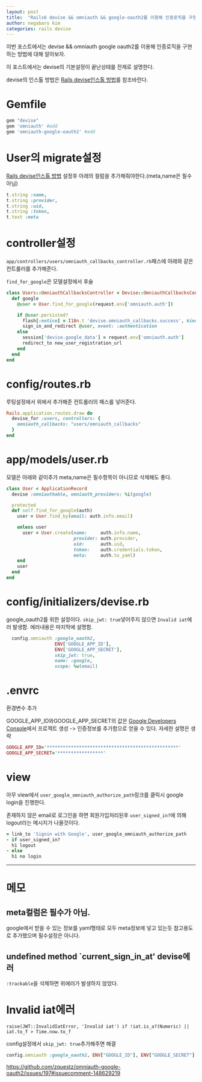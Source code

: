 ```yaml
---
layout: post
title:  "Rails6 devise && omniauth && google-oauth2를 이용해 인증로직을 구현해보자"
author: negabaro kim
categories: rails devise
---
```


이번 포스트에서는 devise && omniauth google oauth2를 이용해 인증로직을 구현하는 방법에 대해 알아보자.

이 포스트에서는 devise의 기본설정이 끝난상태를 전제로 설명한다.

devise의 인스톨 방법은 [Rails devise인스톨 방법]를 참조바란다.


# Gemfile

```ruby
gem "devise"
gem 'omniauth' #add
gem 'omniauth-google-oauth2' #add
```

# User의 migrate설정

[Rails devise인스톨 방법] 설정후 아래의 컬럼을 추가해줘야한다.(meta,name은 필수아님)

```ruby
t.string :name,
t.string :provider,
t.string :uid,
t.string :token,
t.text :meta
```

# controller설정


```app/controllers/users/omniauth_callbacks_controller.rb```패스에
아래와 같은 컨트롤러를 추가해준다.

`find_for_google`은 모델설정에서 후술


```ruby
class Users::OmniauthCallbacksController < Devise::OmniauthCallbacksController
  def google
    @user = User.find_for_google(request.env['omniauth.auth'])

    if @user.persisted?
      flash[:notice] = I18n.t 'devise.omniauth_callbacks.success', kind: 'Google'
      sign_in_and_redirect @user, event: :authentication
    else
      session['devise.google_data'] = request.env['omniauth.auth']
      redirect_to new_user_registration_url
    end
  end
end
```

# config/routes.rb

루팅설정에서 위에서 추가해준 컨트롤러의 패스를 넣어준다.


```ruby
Rails.application.routes.draw do
  devise_for :users, controllers: {
    omniauth_callbacks: "users/omniauth_callbacks"
  }
end
```
# app/models/user.rb

모델은 아래와 같이추가 meta,name은 필수항목이 아니므로 삭제해도 좋다.

```ruby
class User < ApplicationRecord
  devise :omniauthable, omniauth_providers: %i(google)

  protected
  def self.find_for_google(auth)
    user = User.find_by(email: auth.info.email)

    unless user
      user = User.create(name:     auth.info.name,
                         provider: auth.provider,
                         uid:      auth.uid,
                         token:    auth.credentials.token,
                         meta:     auth.to_yaml)
    end
    user
  end
end
```

# config/initializers/devise.rb

google_oauth2를 위한 설정이다. `skip_jwt: true`넣어주지 않으면 `Invalid iat`에러 발생함.
에러내용은 마지막에 설명함.

```ruby
  config.omniauth :google_oauth2,
                  ENV['GOOGLE_APP_ID'], 
                  ENV['GOOGLE_APP_SECRET'],
                  skip_jwt: true,
                  name: :google,
                  scope: %w(email) 
```

# .envrc

환경변수 추가

GOOGLE_APP_ID와GOOGLE_APP_SECRET의 값은 [Google Developers Console]에서 프로젝트 생성 -> 인증정보를 추가함으로 얻을 수 있다. 자세한 설명은 생략


```ruby
GOOGLE_APP_ID='*************************************************'
GOOGLE_APP_SECRET='*****************'
```


# view

아무 view에서 `user_google_omniauth_authorize_path`링크를 클릭시 
google login을 진행한다.

존재하지 않은 email로 로그인을 하면 회원가입처리된후 `user_signed_in?`에 의해 logout라는 메시지가 나올것이다.


```ruby
= link_to 'Signin with Google', user_google_omniauth_authorize_path
- if user_signed_in?
  h1 logout
- else
  h1 no login
```


----------------------

# 메모

## meta컬럼은 필수가 아님.

google에서 받을 수 있는 정보를 yaml형태로 모두 meta정보에 넣고 있는듯
참고용도로 추가했으며 필수설정은 아니다.

## undefined method `current_sign_in_at' devise에러

`:trackable`을 삭제하면 위에러가 발생하지 않았다.


# Invalid iat에러

```
raise(JWT::InvalidIatError, 'Invalid iat') if !iat.is_a?(Numeric) || iat.to_f > Time.now.to_f
```

config설정에서 `skip_jwt: true`추가해주면 해결

```ruby
config.omniauth :google_oauth2, ENV["GOOGLE_ID"], ENV["GOOGLE_SECRET"], skip_jwt: true
```

https://github.com/zquestz/omniauth-google-oauth2/issues/197#issuecomment-148629219


[Rails devise인스톨 방법]: https://negabaro.github.io/archive/devise-install
[Google Developers Console]: https://console.developers.google.com/project